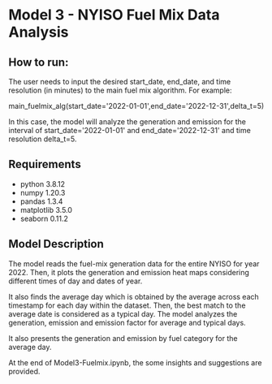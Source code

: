 # Model 3 - NYISO Fuel Mix Data Analysis


## How to run:

The user needs to input the desired start_date, end_date, and time resolution (in minutes) to the main fuel mix algorithm. For example:

main_fuelmix_alg(start_date='2022-01-01',end_date='2022-12-31',delta_t=5)

In this case, the model will analyze the generation and emission for the interval of start_date='2022-01-01' and end_date='2022-12-31' and time resolution delta_t=5.
	


 ## Requirements
 - python 3.8.12
- numpy 1.20.3
- pandas 1.3.4
- matplotlib 3.5.0
- seaborn 0.11.2


 ## Model Description
 The model reads the fuel-mix generation data for the entire NYISO for year 2022. Then, it plots the generation and emission heat maps considering different times of day and dates of year. 

It also finds the average day which is obtained by the average across each timestamp for each day within the dataset. Then, the best match to the average date is considered as a typical day. The model analyzes the generation, emission and emission factor for average and typical days. 

It also presents the generation and emission by fuel category for the average day.

At the end of Model3-Fuelmix.ipynb, the some insights and suggestions are provided.
